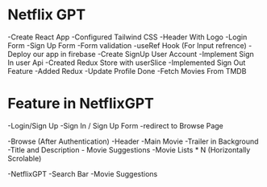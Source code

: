 # Netflix GPT

-Create React App
-Configured Tailwind CSS
-Header With Logo
-Login Form 
-Sign Up Form 
-Form validation
-useRef Hook (For Input refrence)
-Deploy our app in firebase
-Create SignUp User Account
-Implement Sign In  user Api
-Created Redux Store with userSlice
-Implemented Sign Out Feature
-Added Redux
-Update Profile Done
-Fetch Movies From TMDB



# Feature in NetflixGPT
-Login/Sign Up
    -Sign In / Sign Up Form
    -redirect to Browse Page
     
-Browse (After Authentication)
    -Header
    -Main Movie
        -Trailer in Background
        -Title and Description
        - Movie Suggestions
            -Movie Lists * N (Horizontally Scrolable)

-NetflixGPT 
    -Search Bar
    -Movie Suggestions